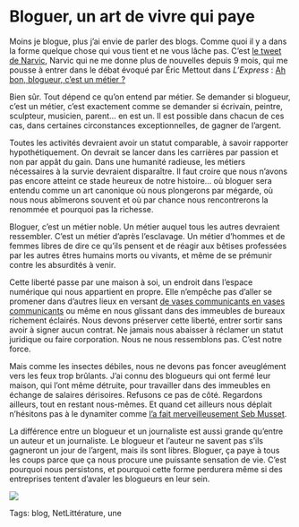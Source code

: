 # Bloguer, un art de vivre qui paye

Moins je blogue, plus j’ai envie de parler des blogs. Comme quoi il y a dans la forme quelque chose qui vous tient et ne vous lâche pas. C’est [le tweet de Narvic](https://twitter.com/#!/narvic/status/151317009546739712), Narvic qui ne me donne plus de nouvelles depuis 9 mois, qui me pousse à entrer dans le débat évoqué par Éric Mettout dans *L’Express* : [Ah bon, blogueur, c’est un métier ?](http://blogs.lexpress.fr/nouvelleformule/2011/12/21/ah-bon-blogueur-cest-un-metier)

Bien sûr. Tout dépend ce qu’on entend par métier. Se demander si blogueur, c’est un métier, c’est exactement comme se demander si écrivain, peintre, sculpteur, musicien, parent… en est un. Il est possible dans chacun de ces cas, dans certaines circonstances exceptionnelles, de gagner de l’argent.

Toutes les activités devraient avoir un statut comparable, à savoir rapporter hypothétiquement. On devrait se lancer dans les carrières par passion et non par appât du gain. Dans une humanité radieuse, les métiers nécessaires à la survie devraient disparaître. Il faut croire que nous n’avons pas encore atteint ce stade heureux de notre histoire… où bloguer sera entendu comme un art canonique où nous plongerons par mégarde, où nous nous abîmerons souvent et où par chance nous rencontrerons la renommée et pourquoi pas la richesse.

Bloguer, c’est un métier noble. Un métier auquel tous les autres devraient ressembler. C’est un métier d’après l’esclavage. Un métier d’hommes et de femmes libres de dire ce qu’ils pensent et de réagir aux bêtises professées par les autres êtres humains morts ou vivants, et même de se prémunir contre les absurdités à venir.

Cette liberté passe par une maison à soi, un endroit dans l’espace numérique qui nous appartient en propre. Elle n’empêche pas d’aller se promener dans d’autres lieux en versant [de vases communicants en vases communicants](http://www.scoop.it/t/les-vases-communicants) ou même en nous glissant dans des immeubles de bureaux richement éclairés. Nous devons préserver cette liberté, entrer sortir sans avoir à signer aucun contrat. Ne jamais nous abaisser à réclamer un statut juridique ou faire corporation. Nous ne nous ressemblons pas. C’est notre force.

Mais comme les insectes débiles, nous ne devons pas foncer aveuglément vers les feux trop brûlants. J’ai connu des blogueurs qui ont fermé leur maison, qui l’ont même détruite, pour travailler dans des immeubles en échange de salaires dérisoires. Refusons ce pas de côté. Regardons ailleurs, tout en restant nous-mêmes. Et quand cet ailleurs nous déplait n’hésitons pas à le dynamiter comme [l’a fait merveilleusement Seb Musset](http://sebmusset.blogspot.com/2011/12/chere-anne-sinclair.html).

La différence entre un blogueur et un journaliste est aussi grande qu’entre un auteur et un journaliste. Le blogueur et l’auteur ne savent pas s’ils gagneront un jour de l’argent, mais ils sont libres. Bloguer, ça paye à tous les coups parce que ça nous procure une puissante sensation de vie. C’est pourquoi nous persistons, et pourquoi cette forme perdurera même si des entreprises tentent d’avaler les blogueurs en leur sein.

![](https://tcrouzet.com/images_tc/2011/12/monbureau-450x190.jpg)



Tags: blog, NetLittérature, une
